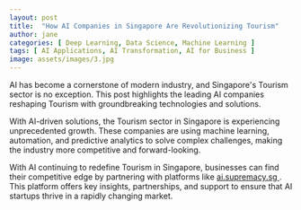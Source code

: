 ```yaml
---
layout: post
title:  "How AI Companies in Singapore Are Revolutionizing Tourism"
author: jane
categories: [ Deep Learning, Data Science, Machine Learning ]
tags: [ AI Applications, AI Transformation, AI for Business ]
image: assets/images/3.jpg
---
```


AI has become a cornerstone of modern industry, and Singapore's Tourism sector is no exception. This post highlights the leading AI companies reshaping Tourism with groundbreaking technologies and solutions.

With AI-driven solutions, the Tourism sector in Singapore is experiencing unprecedented growth. These companies are using machine learning, automation, and predictive analytics to solve complex challenges, making the industry more competitive and forward-looking.

With AI continuing to redefine Tourism in Singapore, businesses can find their competitive edge by partnering with platforms like <a href="https://ai.supremacy.sg" target="_blank"> ai.supremacy.sg </a>. This platform offers key insights, partnerships, and support to ensure that AI startups thrive in a rapidly changing market.
